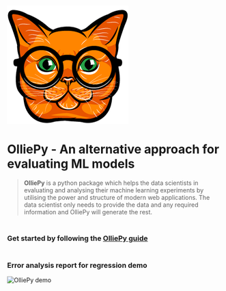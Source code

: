 
![OlliePy logo](./sphinxDocs/source/_static/imgs/logo.png)
# OlliePy - An alternative approach for evaluating ML models
> **OlliePy** is a python package which helps the data scientists in
> evaluating and analysing their machine learning experiments by
> utilising the power and structure of modern web applications. 
> The data scientist only needs to provide the data and any required 
> information and OlliePy will generate the rest.

### <br/>Get started by following the [**OlliePy** guide](https://htmlpreview.github.io/?https://github.com/ahmed-mohamed-sn/olliePy/blob/master/docs/olliepy/index.html)

### <br/>Error analysis report for regression demo
![OlliePy demo](./sphinxDocs/source/_static/imgs/error-analysis-regression-Demo.gif)
